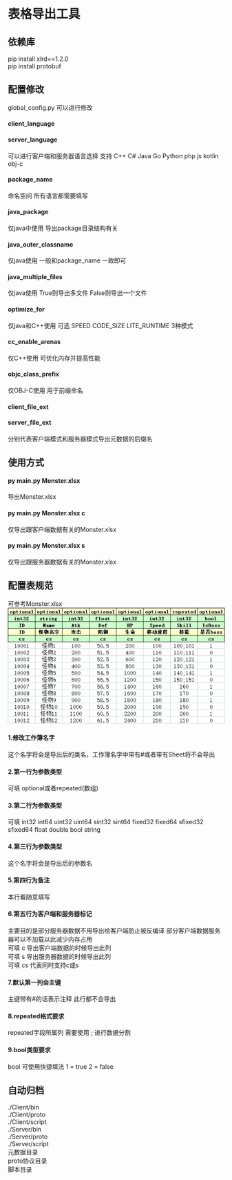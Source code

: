 # 表格导出工具  
## 依赖库  
pip install xlrd==1.2.0  
pip install protobuf

## 配置修改
global_config.py 可以进行修改  
#### client_language  
#### server_language  
可以进行客户端和服务器语言选择 支持 C++ C# Java Go Python php js kotlin obj-c
#### package_name  
命名空间 所有语言都需要填写  
#### java_package  
仅java中使用 导出package目录结构有关
#### java_outer_classname  
仅java使用 一般和package_name 一致即可  
#### java_multiple_files
仅java使用 True则导出多文件 False则导出一个文件
#### optimize_for  
仅java和C++使用 可选 SPEED CODE_SIZE LITE_RUNTIME 3种模式
#### cc_enable_arenas  
仅C++使用 可优化内存并提高性能  
#### objc_class_prefix  
仅OBJ-C使用 用于前缀命名  
#### client_file_ext  
#### server_file_ext  
分别代表客户端模式和服务器模式导出元数据的后缀名  


## 使用方式
#### py main.py Monster.xlsx  
导出Monster.xlsx
#### py main.py Monster.xlsx c  
仅导出跟客户端数据有关的Monster.xlsx  
#### py main.py Monster.xlsx s  
仅导出跟服务器数据有关的Monster.xlsx 

## 配置表规范  
可参考Monster.xlsx  
 ![image](https://github.com/JiajunJiang/ExcelToBytes/blob/Master/Example.jpg)
#### 1.修改工作簿名字  
这个名字将会是导出后的类名，工作簿名字中带有#或者带有Sheet将不会导出  
#### 2.第一行为参数类型  
可填 optional或者repeated(数组)  
#### 3.第二行为参数类型  
可填 int32 int64 uint32 uint64 sint32 sint64 fixed32 fixed64 sfixed32 sfixed64 float double bool string  
#### 4.第三行为参数类型 
这个名字将会是导出后的参数名  
#### 5.第四行为备注  
本行看随意填写
#### 6.第五行为客户端和服务器标记  
主要目的是部分服务器数据不用导出给客户端防止被反编译 部分客户端数据服务器可以不加载以此减少内存占用  
可填 c 导出客户端数据的时候导出此列  
可填 s 导出服务器数据的时候导出此列  
可填 cs 代表同时支持c或s  
#### 7.默认第一列会主键  
主键带有#的话表示注释 此行都不会导出 
#### 8.repeated格式要求  
repeated字段所属列 需要使用 ; 进行数据分割
#### 9.bool类型要求  
bool 可使用快捷填法 1 = true 2 = false  

## 自动归档  
./Client/bin  
./Client/proto  
./Client/script  
./Server/bin   
./Server/proto  
./Server/script  
元数据目录  
proto协议目录  
脚本目录
